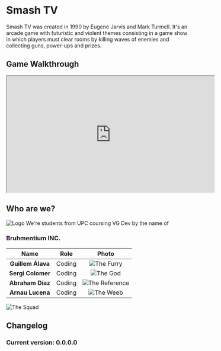 # Smash TV

Smash TV was created in 1990 by Eugene Jarvis and Mark Turmell. It's an arcade game with futuristic and violent themes consisting in a game show in which players must clear rooms by killing waves of enemies and collecting guns, power-ups and prizes.

## Game Walkthrough
<iframe width="560" height="315" src="https://www.youtube.com/watch?v=ffhCBPxXaJs">
  </iframe>

## Who are we?
![Logo]()
We're students from UPC coursing VG Dev by the name of
### Bruhmentium INC.

|       Name      | Role |   Photo  |
|:---------------:|:----:|:-------------:|
|**Guillem Álava**|Coding|![The Furry]()|
|**Sergi Colomer**|Coding|![The God]()|
|**Abraham Díaz** |Coding|![The Reference]()  |
|**Arnau Lucena** |Coding|![The Weeb]()|
![The Squad]()
## Changelog
### Current version: 0.0.0.0
